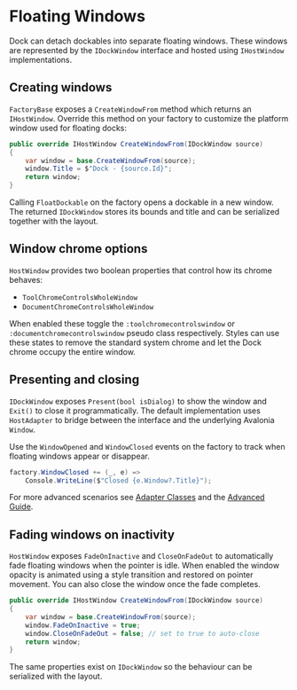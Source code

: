 # Floating Windows

Dock can detach dockables into separate floating windows. These windows are represented by the `IDockWindow` interface and hosted using `IHostWindow` implementations.

## Creating windows

`FactoryBase` exposes a `CreateWindowFrom` method which returns an `IHostWindow`. Override this method on your factory to customize the platform window used for floating docks:

```csharp
public override IHostWindow CreateWindowFrom(IDockWindow source)
{
    var window = base.CreateWindowFrom(source);
    window.Title = $"Dock - {source.Id}";
    return window;
}
```

Calling `FloatDockable` on the factory opens a dockable in a new window. The returned `IDockWindow` stores its bounds and title and can be serialized together with the layout.

## Window chrome options

`HostWindow` provides two boolean properties that control how its chrome behaves:

- `ToolChromeControlsWholeWindow`
- `DocumentChromeControlsWholeWindow`

When enabled these toggle the `:toolchromecontrolswindow` or
`:documentchromecontrolswindow` pseudo class respectively. Styles can use these
states to remove the standard system chrome and let the Dock chrome occupy the
entire window.

## Presenting and closing

`IDockWindow` exposes `Present(bool isDialog)` to show the window and `Exit()` to close it programmatically. The default implementation uses `HostAdapter` to bridge between the interface and the underlying Avalonia `Window`.

Use the `WindowOpened` and `WindowClosed` events on the factory to track when floating windows appear or disappear.

```csharp
factory.WindowClosed += (_, e) =>
    Console.WriteLine($"Closed {e.Window?.Title}");
```

For more advanced scenarios see [Adapter Classes](dock-adapters.md) and the [Advanced Guide](dock-advanced.md).

## Fading windows on inactivity

`HostWindow` exposes `FadeOnInactive` and `CloseOnFadeOut` to automatically fade
floating windows when the pointer is idle. When enabled the window opacity is
animated using a style transition and restored on pointer movement. You can also
close the window once the fade completes.

```csharp
public override IHostWindow CreateWindowFrom(IDockWindow source)
{
    var window = base.CreateWindowFrom(source);
    window.FadeOnInactive = true;
    window.CloseOnFadeOut = false; // set to true to auto-close
    return window;
}
```

The same properties exist on `IDockWindow` so the behaviour can be serialized
with the layout.
